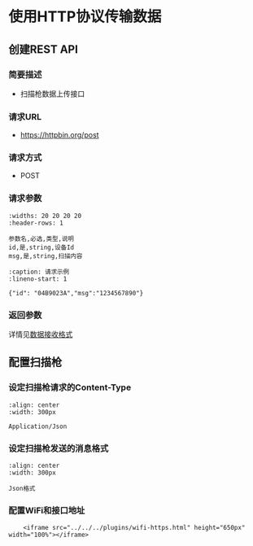 # 使用HTTP协议传输数据

## 创建REST API
### 简要描述
- 扫描枪数据上传接口

### 请求URL
- https://httpbin.org/post

### 请求方式
- POST

### 请求参数

```{csv-table}
:widths: 20 20 20 20
:header-rows: 1

参数名,必选,类型,说明
id,是,string,设备Id
msg,是,string,扫描内容
```
```{code-block} json
:caption: 请求示例
:lineno-start: 1

{"id": "04B9023A","msg":"1234567890"}
```

### 返回参数

详情见[数据接收格式](wireless.md#数据接收格式)


## 配置扫描枪

### 设定扫描枪请求的Content-Type


```{figure} ../../../media/wireless/application-json.png
:align: center
:width: 300px

Application/Json
```

### 设定扫描枪发送的消息格式


```{figure} ../../../media/wireless/25WFCOMMPM23S1.png
:align: center
:width: 300px

Json格式
```


### 配置WiFi和接口地址
```{raw} html
    <iframe src="../../../plugins/wifi-https.html" height="650px" width="100%"></iframe>
```